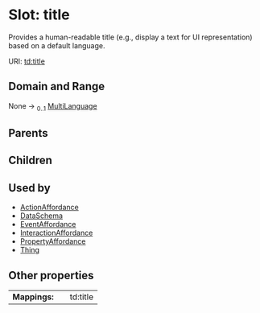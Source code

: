 
# Slot: title

Provides a human-readable title (e.g., display a text for UI representation) based on a default language.

URI: [td:title](https://www.w3.org/2019/wot/td#title)


## Domain and Range

None &#8594;  <sub>0..1</sub> [MultiLanguage](MultiLanguage.md)

## Parents


## Children


## Used by

 * [ActionAffordance](ActionAffordance.md)
 * [DataSchema](DataSchema.md)
 * [EventAffordance](EventAffordance.md)
 * [InteractionAffordance](InteractionAffordance.md)
 * [PropertyAffordance](PropertyAffordance.md)
 * [Thing](Thing.md)

## Other properties

|  |  |  |
| --- | --- | --- |
| **Mappings:** | | td:title |